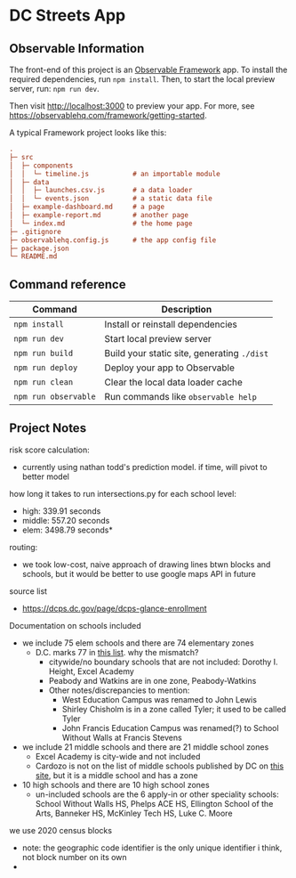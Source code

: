# DC Streets App

## Observable Information
The front-end of this project is an [Observable Framework](https://observablehq.com/framework/) app. To install the required dependencies, run ```npm install```. Then, to start the local preview server, run: ```npm run dev```.

Then visit <http://localhost:3000> to preview your app. For more, see <https://observablehq.com/framework/getting-started>.

A typical Framework project looks like this:

```ini
.
├─ src
│  ├─ components
│  │  └─ timeline.js           # an importable module
│  ├─ data
│  │  ├─ launches.csv.js       # a data loader
│  │  └─ events.json           # a static data file
│  ├─ example-dashboard.md     # a page
│  ├─ example-report.md        # another page
│  └─ index.md                 # the home page
├─ .gitignore
├─ observablehq.config.js      # the app config file
├─ package.json
└─ README.md
```

## Command reference

| Command           | Description                                              |
| ----------------- | -------------------------------------------------------- |
| `npm install`            | Install or reinstall dependencies                        |
| `npm run dev`        | Start local preview server                               |
| `npm run build`      | Build your static site, generating `./dist`              |
| `npm run deploy`     | Deploy your app to Observable                            |
| `npm run clean`      | Clear the local data loader cache                        |
| `npm run observable` | Run commands like `observable help`                      |

## Project Notes
risk score calculation:
* currently using nathan todd's prediction model. if time, will pivot to better model

how long it takes to run intersections.py for each school level:
* high: 339.91 seconds
* middle: 557.20 seconds
* elem: 3498.79 seconds*

routing:
* we took low-cost, naive approach of drawing lines btwn blocks and schools, but it would be better to use google maps API in future

source list
* https://dcps.dc.gov/page/dcps-glance-enrollment

Documentation on schools included
* we include 75 elem schools and there are 74 elementary zones
  * D.C. marks 77 in [this list](https://enrolldcps.dc.gov/node/41). why the mismatch?
    * citywide/no boundary schools that are not included: Dorothy I. Height, Excel Academy
    * Peabody and Watkins are in one zone, Peabody-Watkins
    * Other notes/discrepancies to mention:
      * West Education Campus was renamed to John Lewis
      * Shirley Chisholm is in a zone called Tyler; it used to be called Tyler
      * John Francis Education Campus was renamed(?) to School Without Walls at Francis Stevens
* we include 21 middle schools and there are 21 middle school zones
  * Excel Academy is city-wide and not included
  * Cardozo is not on the list of middle schools published by DC on [this site](https://enrolldcps.dc.gov/node/41), but it is a middle school and has a zone
* 10 high schools and there are 10 high school zones
  * un-included schools are the 6 apply-in or other speciality schools: School Without Walls HS, Phelps ACE HS, Ellington School of the Arts, Banneker HS, McKinley Tech HS, Luke C. Moore

we use 2020 census blocks
* note: the geographic code identifier is the only unique identifier i think, not block number on its own
* 
